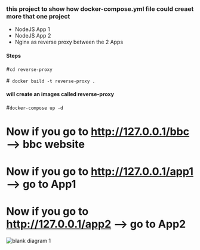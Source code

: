 ### this project to show how docker-compose.yml file could creaet more that one project 


- NodeJS App 1 
- NodeJS App 2
- Nginx as reverse proxy between the 2 Apps 



#### Steps 
#``cd reverse-proxy``

#`` docker build -t reverse-proxy .``

#### will create an images called reverse-proxy
#``docker-compose up -d ``

# Now if you go to http://127.0.0.1/bbc --> bbc website
# Now if you go to http://127.0.0.1/app1 --> go to App1
# Now if you go to http://127.0.0.1/app2 --> go to App2





![blank diagram 1](https://user-images.githubusercontent.com/20526165/45691992-04fde900-bb5a-11e8-88d8-1dd49cde1677.png)
